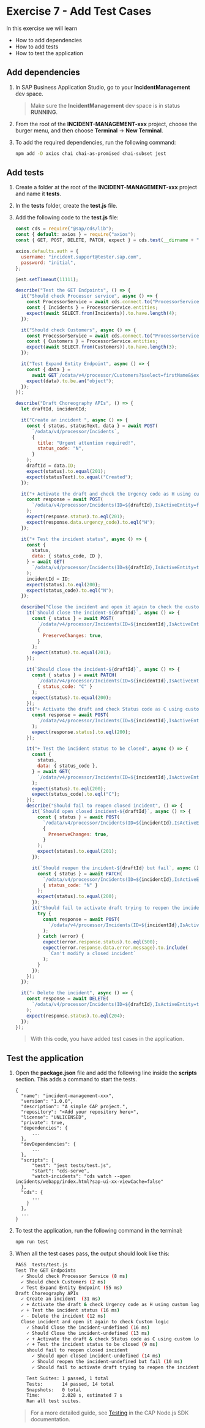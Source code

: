# Exercise 7 - Add Test Cases

In this exercise we will learn
- How to add dependencies
- How to add tests
- How to test the application

## Add dependencies

1. In SAP Business Application Studio, go to your **IncidentManagement** dev space.

    > Make sure the **IncidentManagement** dev space is in status **RUNNING**.

2. From the root of the **INCIDENT-MANAGEMENT-xxx** project, choose the burger menu, and then choose **Terminal** &rarr; **New Terminal**.

3. To add the required dependencies, run the following command:

    ```bash
    npm add -D axios chai chai-as-promised chai-subset jest
    ```

## Add tests

1. Create a folder at the root of the **INCIDENT-MANAGEMENT-xxx** project and name it **tests**.

2. In the **tests** folder, create the **test.js** file.

3. Add the following code to the **test.js** file:

    ```javascript
    const cds = require("@sap/cds/lib");
    const { default: axios } = require("axios");
    const { GET, POST, DELETE, PATCH, expect } = cds.test(__dirname + "../../");

    axios.defaults.auth = {
      username: "incident.support@tester.sap.com",
      password: "initial",
    };

    jest.setTimeout(11111);

    describe("Test the GET Endpoints", () => {
      it("Should check Processor service", async () => {
        const ProcessorService = await cds.connect.to("ProcessorService");
        const { Incidents } = ProcessorService.entities;
        expect(await SELECT.from(Incidents)).to.have.length(4);
      });

      it("Should check Customers", async () => {
        const ProcessorService = await cds.connect.to("ProcessorService");
        const { Customers } = ProcessorService.entities;
        expect(await SELECT.from(Customers)).to.have.length(3);
      });

      it("Test Expand Entity Endpoint", async () => {
        const { data } =
          await GET`/odata/v4/processor/Customers?$select=firstName&$expand=incidents`;
        expect(data).to.be.an("object");
      });
    });

    describe("Draft Choreography APIs", () => {
      let draftId, incidentId;

      it("Create an incident ", async () => {
        const { status, statusText, data } = await POST(
          `/odata/v4/processor/Incidents`,
          {
            title: "Urgent attention required!",
            status_code: "N",
          }
        );
        draftId = data.ID;
        expect(status).to.equal(201);
        expect(statusText).to.equal("Created");
      });

      it("+ Activate the draft and check the Urgency code as H using custom logic", async () => {
        const response = await POST(
          `/odata/v4/processor/Incidents(ID=${draftId},IsActiveEntity=false)/ProcessorService.draftActivate`
        );
        expect(response.status).to.eql(201);
        expect(response.data.urgency_code).to.eql("H");
      });

      it("+ Test the incident status", async () => {
        const {
          status,
          data: { status_code, ID },
        } = await GET(
          `/odata/v4/processor/Incidents(ID=${draftId},IsActiveEntity=true)`
        );
        incidentId = ID;
        expect(status).to.eql(200);
        expect(status_code).to.eql("N");
      });

      describe("Close the incident and open it again to check the custom logic", () => {
        it(`Should close the incident-${draftId}`, async () => {
          const { status } = await POST(
            `/odata/v4/processor/Incidents(ID=${incidentId},IsActiveEntity=true)/ProcessorService.draftEdit`,
            {
              PreserveChanges: true,
            }
          );
          expect(status).to.equal(201);
        });

        it(`Should close the incident-${draftId}`, async () => {
          const { status } = await PATCH(
            `/odata/v4/processor/Incidents(ID=${incidentId},IsActiveEntity=false)`,
            { status_code: "C" }
          );
          expect(status).to.equal(200);
        });
        it("+ Activate the draft and check Status code as C using custom logic", async () => {
          const response = await POST(
            `/odata/v4/processor/Incidents(ID=${incidentId},IsActiveEntity=false)/ProcessorService.draftActivate`
          );
          expect(response.status).to.eql(200);
        });

        it("+ Test the incident status to be closed", async () => {
          const {
            status,
            data: { status_code },
          } = await GET(
            `/odata/v4/processor/Incidents(ID=${incidentId},IsActiveEntity=true)`
          );
          expect(status).to.eql(200);
          expect(status_code).to.eql("C");
        });
        describe("Should fail to reopen closed incident", () => {
          it(`Should open closed incident-${draftId}`, async () => {
            const { status } = await POST(
              `/odata/v4/processor/Incidents(ID=${incidentId},IsActiveEntity=true)/ProcessorService.draftEdit`,
              {
                PreserveChanges: true,
              }
            );
            expect(status).to.equal(201);
          });

          it(`Should reopen the incident-${draftId} but fail`, async () => {
            const { status } = await PATCH(
              `/odata/v4/processor/Incidents(ID=${incidentId},IsActiveEntity=false)`,
              { status_code: "N" }
            );
            expect(status).to.equal(200);
          });
          it("Should fail to activate draft trying to reopen the incident", async () => {
            try {
              const response = await POST(
                `/odata/v4/processor/Incidents(ID=${incidentId},IsActiveEntity=false)/ProcessorService.draftActivate`
              );
            } catch (error) {
              expect(error.response.status).to.eql(500);
              expect(error.response.data.error.message).to.include(
                `Can't modify a closed incident`
              );
            }
          });
        });
      });

      it("- Delete the incident", async () => {
        const response = await DELETE(
          `/odata/v4/processor/Incidents(ID=${draftId},IsActiveEntity=true)`
        );
        expect(response.status).to.eql(204);
      });
    });

    ```

    > With this code, you have added test cases in the application.

## Test the application

1. Open the **package.json** file and add the following line inside the **scripts** section. This adds a command to start the tests.

    ```json[15]
    {
      "name": "incident-management-xxx",
      "version": "1.0.0",
      "description": "A simple CAP project.",
      "repository": "<Add your repository here>",
      "license": "UNLICENSED",
      "private": true,
      "dependencies": {
          ...
      },
      "devDependencies": {
          ...
      },
      "scripts": {
          "test": "jest tests/test.js",
          "start": "cds-serve",
          "watch-incidents": "cds watch --open incidents/webapp/index.html?sap-ui-xx-viewCache=false"
      },
      "cds": {
          ...
        }
      },
      ...
    }
    ```

2. To test the application, run the following command in the terminal:

    ```bash
    npm run test
    ```

3. When all the test cases pass, the output should look like this:

    ```bash
    PASS  tests/test.js
    Test The GET Endpoints
      ✓ Should check Processor Service (8 ms)
      ✓ Should check Customers (2 ms)
      ✓ Test Expand Entity Endpoint (55 ms)
    Draft Choreography APIs
      ✓ Create an incident  (31 ms)
      ✓ + Activate the draft & check Urgency code as H using custom logic (28 ms)
      ✓ + Test the incident status (16 ms)
      ✓ - Delete the incident (12 ms)
      Close incident and open it again to check Custom logic
        ✓ Should Close the incident-undefined (16 ms)
        ✓ Should Close the incident-undefined (13 ms)
        ✓ + Activate the draft & check Status code as C using custom logic (18 ms)
        ✓ + Test the incident status to be closed (9 ms)
        should fail to reopen closed incident
          ✓ Should open closed incident-undefined (14 ms)
          ✓ Should reopen the incident-undefined but fail (10 ms)
          ✓ Should fail to activate draft trying to reopen the incident (21 ms)

        Test Suites: 1 passed, 1 total
        Tests:       14 passed, 14 total
        Snapshots:   0 total
        Time:        2.028 s, estimated 7 s
        Ran all test suites.
    ```
   
    > For a more detailed guide, see [Testing](https://cap.cloud.sap/docs/node.js/cds-test) in the CAP Node.js SDK documentation.

